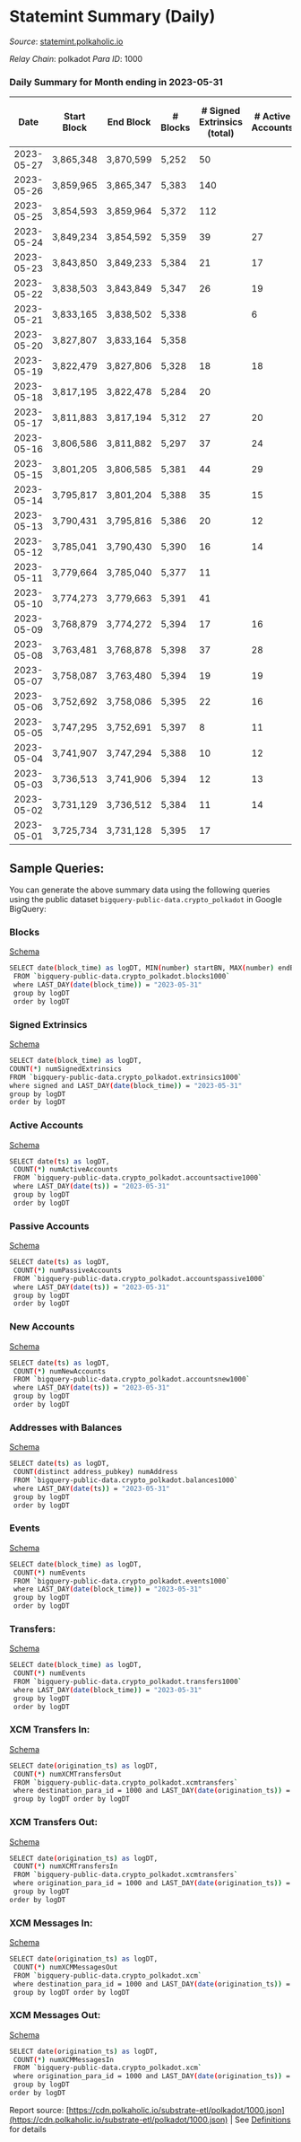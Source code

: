 # Statemint Summary (Daily)

_Source_: [statemint.polkaholic.io](https://statemint.polkaholic.io)

*Relay Chain*: polkadot
*Para ID*: 1000



### Daily Summary for Month ending in 2023-05-31


| Date | Start Block | End Block | # Blocks  | # Signed Extrinsics (total) | # Active Accounts | # Passive | # New | # Addresses with Balances | # Events | # Transfers | # XCM Transfers In | # XCM Transfers Out | # XCM In | # XCM Out | Issues | 
| ---- | ----------- | --------- | --------  | --------------------------- | ----------------- | --------- | ----- | ------------------------- | -------- | ----------- | ------------------ | ------------------- | -------- | --------- | ------ |
| 2023-05-27 | 3,865,348 | 3,870,599 | 5,252  | 50 |  |  |  |  | 10,813 | 42 ($2.08) | 17 ($18,107.11) | 8 ($24,397.56) | 18 | 8 |  |
| 2023-05-26 | 3,859,965 | 3,865,347 | 5,383  | 140 |  |  |  |  | 11,615 | 99 ($5.77) | 43 ($6,447.41) | 40 ($38,587.61) | 47 | 41 |  |
| 2023-05-25 | 3,854,593 | 3,859,964 | 5,372  | 112 |  |  |  |  | 11,408 | 87 ($1.60) | 33 ($77,474.61) | 30 ($34,317.15) | 33 | 31 |  |
| 2023-05-24 | 3,849,234 | 3,854,592 | 5,359  | 39 | 27 | 7 | 3 | 790 | 11,032 | 37 ($0.03) | 26 ($17,717.92) | 19 ($23,163.36) | 27 | 19 |  |
| 2023-05-23 | 3,843,850 | 3,849,233 | 5,384  | 21 | 17 | 5 | 1 | 787 | 10,928 | 17  | 11 ($13,282.54) | 10 ($15,205.43) | 12 | 10 |  |
| 2023-05-22 | 3,838,503 | 3,843,849 | 5,347  | 26 | 19 | 7 | 5 | 786 | 10,852 | 24 ($1.70) | 8 ($16,442.36) | 5 ($15,504.20) | 8 | 5 |  |
| 2023-05-21 | 3,833,165 | 3,838,502 | 5,338  |  | 6 | 14 |  | 781 | 10,842 | 20  | 14 ($12,118.22) | 12 ($7,842.91) | 14 | 12 |  |
| 2023-05-20 | 3,827,807 | 3,833,164 | 5,358  |  |  |  | 2 | 781 | 10,859 | 17  | 12 ($6,810.45) | 10 ($8,444.46) | 12 | 10 |  |
| 2023-05-19 | 3,822,479 | 3,827,806 | 5,328  | 18 | 18 | 5 | 1 | 779 | 10,778 | 17 ($0.08) | 9 ($11,469.00) | 5 ($12,588.67) | 9 | 5 |  |
| 2023-05-18 | 3,817,195 | 3,822,478 | 5,284  | 20 |  |  | 2 | 778 | 10,726 | 16 ($0.60) | 14 ($31,081.27) | 7 ($6,740.42) | 14 | 7 |  |
| 2023-05-17 | 3,811,883 | 3,817,194 | 5,312  | 27 | 20 | 6 | 2 | 776 | 10,802 | 27  | 10 ($11,519.76) | 8 ($16,107.84) | 16 | 8 |  |
| 2023-05-16 | 3,806,586 | 3,811,882 | 5,297  | 37 | 24 | 7 | 7 | 774 | 10,881 | 33 ($12.67) | 23 ($16,327.97) | 18 ($25,408.75) | 23 | 17 |  |
| 2023-05-15 | 3,801,205 | 3,806,585 | 5,381  | 44 | 29 | 5 | 2 | 767 | 11,066 | 41 ($10.22) | 18 ($20,506.46) | 22 ($38,712.52) | 18 | 22 |  |
| 2023-05-14 | 3,795,817 | 3,801,204 | 5,388  | 35 | 15 | 4 |  | 765 | 10,985 | 29  | 8 ($29,159.96) | 18 ($57,486.05) | 8 | 18 |  |
| 2023-05-13 | 3,790,431 | 3,795,816 | 5,386  | 20 | 12 | 2 |  | 765 | 10,891 | 17 ($0.04) | 4 ($2,523.55) | 10 ($7,321.12) | 4 | 10 |  |
| 2023-05-12 | 3,785,041 | 3,790,430 | 5,390  | 16 | 14 | 6 | 765 | 765 | 10,899 | 13  | 10 ($103,151.98) | 4 ($5,173.85) | 11 | 4 |  |
| 2023-05-11 | 3,779,664 | 3,785,040 | 5,377  | 11 |  |  |  | 764 | 10,852 | 11  | 8 ($2,974.47) | 9 ($6,201.36) | 8 | 9 |  |
| 2023-05-10 | 3,774,273 | 3,779,663 | 5,391  | 41 |  |  | 2 | 764 | 11,047 | 29 ($7,245.77) | 12 ($27,069.57) | 14 ($26,830.31) | 20 | 16 |  |
| 2023-05-09 | 3,768,879 | 3,774,272 | 5,394  | 17 | 16 | 5 | 1 | 762 | 10,938 | 14  | 13 ($21,867.99) | 11 ($7,804.75) | 14 | 11 |  |
| 2023-05-08 | 3,763,481 | 3,768,878 | 5,398  | 37 | 28 | 30 | 21 | 761 | 11,106 | 51 ($5.38) | 15 ($56,073.76) | 12 ($14,282.47) | 16 | 12 |  |
| 2023-05-07 | 3,758,087 | 3,763,480 | 5,394  | 19 | 19 | 4 | 2 | 742 | 10,919 | 19 ($0.62) | 10 ($59,198.36) | 4 ($14,620.17) | 10 | 4 |  |
| 2023-05-06 | 3,752,692 | 3,758,086 | 5,395  | 22 | 16 | 6 | 3 | 740 | 10,989 | 21  | 19 ($43,435.95) | 13 ($24,860.08) | 20 | 13 |  |
| 2023-05-05 | 3,747,295 | 3,752,691 | 5,397  | 8 | 11 | 3 |  | 737 | 10,845 | 7  | 2 ($29.02) | 4 ($11,021.45) | 2 | 4 |  |
| 2023-05-04 | 3,741,907 | 3,747,294 | 5,388  | 10 | 12 | 4 | 3 | 737 | 10,864 | 9  | 5 ($1,131.28) | 7 ($11,009.61) | 7 | 7 |  |
| 2023-05-03 | 3,736,513 | 3,741,906 | 5,394  | 12 | 13 | 5 | 1 | 734 | 10,874 | 8  | 5 ($1,856.35) | 5 ($3,417.47) | 6 | 6 |  |
| 2023-05-02 | 3,731,129 | 3,736,512 | 5,384  | 11 | 14 | 3 | 1 | 733 | 10,851 | 11 ($0.04) | 6 ($31,074.61) | 5 ($15,605.23) | 7 | 5 |  |
| 2023-05-01 | 3,725,734 | 3,731,128 | 5,395  | 17 |  |  | 2 | 732 | 10,913 | 15 ($16.89) | 8 ($17,408.04) | 6 ($12,859.30) | 8 | 6 |  |

## Sample Queries:
You can generate the above summary data using the following queries using the public dataset `bigquery-public-data.crypto_polkadot` in Google BigQuery:


### Blocks 

[Schema](https://github.com/colorfulnotion/substrate-etl/blob/main/schema/blocks.json)

```bash
SELECT date(block_time) as logDT, MIN(number) startBN, MAX(number) endBN, COUNT(*) numBlocks 
 FROM `bigquery-public-data.crypto_polkadot.blocks1000`  
 where LAST_DAY(date(block_time)) = "2023-05-31" 
 group by logDT 
 order by logDT
```

### Signed Extrinsics 

[Schema](https://github.com/colorfulnotion/substrate-etl/blob/main/schema/extrinsics.json)

```bash
SELECT date(block_time) as logDT, 
COUNT(*) numSignedExtrinsics 
FROM `bigquery-public-data.crypto_polkadot.extrinsics1000`  
where signed and LAST_DAY(date(block_time)) = "2023-05-31" 
group by logDT 
order by logDT
```

### Active Accounts 

[Schema](https://github.com/colorfulnotion/substrate-etl/blob/main/schema/accountsactive.json)

```bash
SELECT date(ts) as logDT, 
 COUNT(*) numActiveAccounts 
 FROM `bigquery-public-data.crypto_polkadot.accountsactive1000` 
 where LAST_DAY(date(ts)) = "2023-05-31" 
 group by logDT 
 order by logDT
```

### Passive Accounts 

[Schema](https://github.com/colorfulnotion/substrate-etl/blob/main/schema/accountspassive.json)

```bash
SELECT date(ts) as logDT, 
 COUNT(*) numPassiveAccounts 
 FROM `bigquery-public-data.crypto_polkadot.accountspassive1000` 
 where LAST_DAY(date(ts)) = "2023-05-31" 
 group by logDT 
 order by logDT
```

### New Accounts 

[Schema](https://github.com/colorfulnotion/substrate-etl/blob/main/schema/accountsnew.json)

```bash
SELECT date(ts) as logDT, 
 COUNT(*) numNewAccounts 
 FROM `bigquery-public-data.crypto_polkadot.accountsnew1000` 
 where LAST_DAY(date(ts)) = "2023-05-31" 
 group by logDT
 order by logDT
```

### Addresses with Balances 

[Schema](https://github.com/colorfulnotion/substrate-etl/blob/main/schema/balances.json)

```bash
SELECT date(ts) as logDT,
 COUNT(distinct address_pubkey) numAddress 
 FROM `bigquery-public-data.crypto_polkadot.balances1000` 
 where LAST_DAY(date(ts)) = "2023-05-31" 
 group by logDT 
 order by logDT
```

### Events 

[Schema](https://github.com/colorfulnotion/substrate-etl/blob/main/schema/events.json)

```bash
SELECT date(block_time) as logDT, 
 COUNT(*) numEvents 
 FROM `bigquery-public-data.crypto_polkadot.events1000` 
 where LAST_DAY(date(block_time)) = "2023-05-31" 
 group by logDT 
 order by logDT
```

### Transfers:

[Schema](https://github.com/colorfulnotion/substrate-etl/blob/main/schema/transfers.json)

```bash
SELECT date(block_time) as logDT, 
 COUNT(*) numEvents 
 FROM `bigquery-public-data.crypto_polkadot.transfers1000` 
 where LAST_DAY(date(block_time)) = "2023-05-31" 
 group by logDT 
 order by logDT
```

### XCM Transfers In: 

[Schema](https://github.com/colorfulnotion/substrate-etl/blob/main/schema/xcmtransfers.json)

```bash
SELECT date(origination_ts) as logDT, 
 COUNT(*) numXCMTransfersOut 
 FROM `bigquery-public-data.crypto_polkadot.xcmtransfers` 
 where destination_para_id = 1000 and LAST_DAY(date(origination_ts)) = "2023-05-31" 
 group by logDT order by logDT
```

### XCM Transfers Out: 

[Schema](https://github.com/colorfulnotion/substrate-etl/blob/main/schema/xcmtransfers.json)

```bash
SELECT date(origination_ts) as logDT, 
 COUNT(*) numXCMTransfersIn 
 FROM `bigquery-public-data.crypto_polkadot.xcmtransfers` 
 where origination_para_id = 1000 and LAST_DAY(date(origination_ts)) = "2023-05-31" 
 group by logDT 
order by logDT
```

### XCM Messages In: 

[Schema](https://github.com/colorfulnotion/substrate-etl/blob/main/schema/xcm.json)

```bash
SELECT date(origination_ts) as logDT, 
 COUNT(*) numXCMMessagesOut 
 FROM `bigquery-public-data.crypto_polkadot.xcm` 
 where destination_para_id = 1000 and LAST_DAY(date(origination_ts)) = "2023-05-31" 
 group by logDT order by logDT
```

### XCM Messages Out: 

[Schema](https://github.com/colorfulnotion/substrate-etl/blob/main/schema/xcm.json)

```bash
SELECT date(origination_ts) as logDT, 
 COUNT(*) numXCMMessagesIn 
 FROM `bigquery-public-data.crypto_polkadot.xcm` 
 where origination_para_id = 1000 and LAST_DAY(date(origination_ts)) = "2023-05-31" 
 group by logDT 
order by logDT
```


Report source: [https://cdn.polkaholic.io/substrate-etl/polkadot/1000.json](https://cdn.polkaholic.io/substrate-etl/polkadot/1000.json) | See [Definitions](/DEFINITIONS.md) for details
